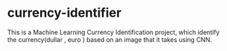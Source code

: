 # currency-identifier
This is a Machine Learning Currency Identification project, which identify the currency(dullar , euro ) based on an image that it takes using CNN.
